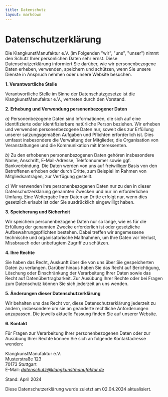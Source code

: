 ```yaml
---
title: Datenschutz
layout: markdown
---
```


# Datenschutzerklärung

Die KlangkunstManufaktur e.V. (im Folgenden "wir", "uns", "unser") nimmt den Schutz Ihrer persönlichen Daten sehr ernst. Diese Datenschutzerklärung informiert Sie darüber, wie wir personenbezogene Daten erheben, verwenden, speichern und schützen, wenn Sie unsere Dienste in Anspruch nehmen oder unsere Website besuchen.

**1. Verantwortliche Stelle**

Verantwortliche Stelle im Sinne der Datenschutzgesetze ist die KlangkunstManufaktur e.V., vertreten durch den Vorstand.

**2. Erhebung und Verwendung personenbezogener Daten**

*a)* Personenbezogene Daten sind Informationen, die sich auf eine identifizierte oder identifizierbare natürliche Person beziehen. Wir erheben und verwenden personenbezogene Daten nur, soweit dies zur Erfüllung unserer satzungsgemäßen Aufgaben und Pflichten erforderlich ist. Dies umfasst insbesondere die Verwaltung der Mitglieder, die Organisation von Veranstaltungen und die Kommunikation mit Interessenten.

*b)* Zu den erhobenen personenbezogenen Daten gehören insbesondere Name, Anschrift, E-Mail-Adresse, Telefonnummer sowie ggf. Bankverbindung. Die Daten werden von uns auf freiwilliger Basis von den Betroffenen erhoben oder durch Dritte, zum Beispiel im Rahmen von Mitgliedsanträgen, zur Verfügung gestellt.

*c)* Wir verwenden Ihre personenbezogenen Daten nur zu den in dieser Datenschutzerklärung genannten Zwecken und nur im erforderlichen Umfang. Eine Weitergabe Ihrer Daten an Dritte erfolgt nur, wenn dies gesetzlich erlaubt ist oder Sie ausdrücklich eingewilligt haben.

**3. Speicherung und Sicherheit**

Wir speichern personenbezogene Daten nur so lange, wie es für die Erfüllung der genannten Zwecke erforderlich ist oder gesetzliche Aufbewahrungspflichten bestehen. Dabei treffen wir angemessene technische und organisatorische Maßnahmen, um Ihre Daten vor Verlust, Missbrauch oder unbefugtem Zugriff zu schützen.

**4. Ihre Rechte**

Sie haben das Recht, Auskunft über die von uns über Sie gespeicherten Daten zu verlangen. Darüber hinaus haben Sie das Recht auf Berichtigung, Löschung oder Einschränkung der Verarbeitung Ihrer Daten sowie das Recht auf Datenübertragbarkeit. Zur Ausübung Ihrer Rechte oder bei Fragen zum Datenschutz können Sie sich jederzeit an uns wenden.

**5. Änderungen dieser Datenschutzerklärung**

Wir behalten uns das Recht vor, diese Datenschutzerklärung jederzeit zu ändern, insbesondere um sie an geänderte rechtliche Anforderungen anzupassen. Die jeweils aktuelle Fassung finden Sie auf unserer Website.

**6. Kontakt**

Für Fragen zur Verarbeitung Ihrer personenbezogenen Daten oder zur Ausübung Ihrer Rechte können Sie sich an folgende Kontaktadresse wenden:

KlangkunstManufaktur e.V. \
Musterstraße 123 \
70173 Stuttgart \
E-Mail: *datenschutz@klangkunstmanufaktur.de*

Stand: April 2024

Diese Datenschutzerklärung wurde zuletzt am 02.04.2024 aktualisiert.